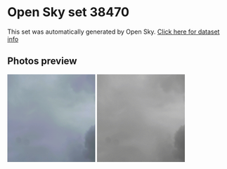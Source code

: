 # Open Sky set 38470
This set was automatically generated by Open Sky.
[Click here for dataset info](https://github.com/0x4248/opensky/blob/master/dataset/38470/info.json)
## Photos preview
<img src="https://raw.githubusercontent.com/0x4248/opensky/master/dataset/38470/photos.gif" width="200px"/>
<img src="https://raw.githubusercontent.com/0x4248/opensky/master/dataset/38470/photos_bw.gif" width="200px"/>
